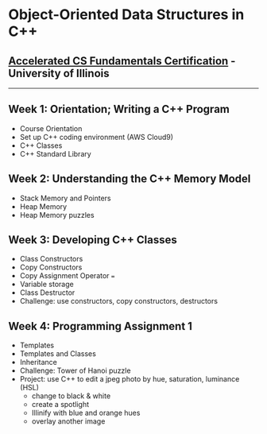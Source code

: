 ﻿# Object-Oriented Data Structures in C++
 
## [Accelerated CS Fundamentals Certification](https://www.coursera.org/specializations/cs-fundamentals) - University of Illinois

---

## Week 1: Orientation; Writing a C++ Program

- Course Orientation
- Set up C++ coding environment (AWS Cloud9)
- C++ Classes
- C++ Standard Library

## Week 2: Understanding the C++ Memory Model

- Stack Memory and Pointers
- Heap Memory
- Heap Memory puzzles

## Week 3: Developing C++ Classes

- Class Constructors
- Copy Constructors
- Copy Assignment Operator `=`
- Variable storage
- Class Destructor
- Challenge: use constructors, copy constructors, destructors

## Week 4: Programming Assignment 1

- Templates
- Templates and Classes
- Inheritance
- Challenge: Tower of Hanoi puzzle
- Project: use C++ to edit a jpeg photo by hue, saturation, luminance (HSL)
  - change to black & white
  - create a spotlight
  - Illinify with blue and orange hues
  - overlay another image


